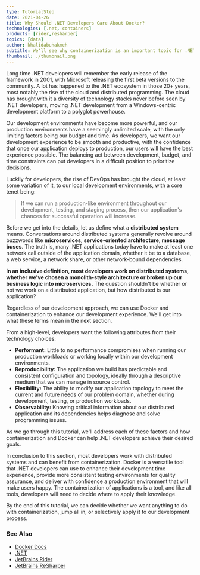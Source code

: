 ```yaml
---
type: TutorialStep
date: 2021-04-26
title: Why Should .NET Developers Care About Docker?
technologies: [.net, containers]
products: [rider,resharper]
topics: [data]
author: khalidabuhakmeh
subtitle: We'll see why containerization is an important topic for .NET Developers.
thumbnail: ./thumbnail.png
---
```


Long time .NET developers will remember the early release of the framework in 2001, with Microsoft releasing the first beta versions to the community. A lot has happened to the .NET ecosystem in those 20+ years, most notably the rise of the cloud and distributed programming. The cloud has brought with it a diversity of technology stacks never before seen by .NET developers, moving .NET development from a Windows-centric development platform to a polyglot powerhouse.

Our development environments have become more powerful, and our production environments have a seemingly unlimited scale, with the only limiting factors being our budget and time. As developers, we want our development experience to be smooth and productive, with the confidence that once our application deploys to production, our users will have the best experience possible. The balancing act between development, budget, and time constraints can put developers in a difficult position to prioritize decisions.

Luckily for developers, the rise of DevOps has brought the cloud, at least some variation of it, to our local development environments, with a core tenet being:

> If we can run a production-like environment throughout our development, testing, and staging process, then our application's chances for successful operation will increase.

Before we get into the details, let us define what a **distributed system** means. Conversations around distributed systems generally revolve around buzzwords like **microservices**, **service-oriented architecture**, **message buses**. The truth is, many .NET applications today have to make at least one network call outside of the application domain, whether it be to a database, a web service, a network share, or other network-bound dependencies.

**In an inclusive definition, most developers work on distributed systems, whether we've chosen a monolith-style architecture or broken up our business logic into microservices.** The question shouldn't be whether or not we work on a distributed application, but how distributed is our application?

Regardless of our development approach, we can use Docker and containerization to enhance our development experience. We'll get into what these terms mean in the next section.

From a high-level, developers want the following attributes from their technology choices:

- **Performant:** Little to no performance compromises when running our production workloads or working locally within our development environments.
- **Reproducibility:** The application we build has predictable and consistent configuration and topology, ideally through a descriptive medium that we can manage in source control.
- **Flexibility:** The ability to modify our application topology to meet the current and future needs of our problem domain, whether during development, testing, or production workloads.
- **Observability:** Knowing critical information about our distributed application and its dependencies helps diagnose and solve programming issues.

As we go through this tutorial, we'll address each of these factors and how containerization and Docker can help .NET developers achieve their desired goals.

In conclusion to this section, most developers work with distributed systems and can benefit from containerization. Docker is a versatile tool that .NET developers can use to enhance their development time experience, provide more consistent testing environments for quality assurance, and deliver with confidence a production environment that will make users happy. The containerization of applications is a tool, and like all tools, developers will need to decide where to apply their knowledge.

By the end of this tutorial, we can decide whether we want anything to do with containerization, jump all in, or selectively apply it to our development process.

### See Also

- [Docker Docs](https://docs.docker.com/)
- [.NET](https://dot.net)
- [JetBrains Rider](https://jetbrains.com/rider)
- [JetBrains ReSharper](https://jetbrains.com/resharper)